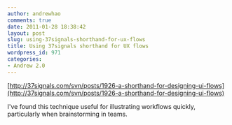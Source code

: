 ```yaml
---
author: andrewhao
comments: true
date: 2011-01-28 18:38:42
layout: post
slug: using-37signals-shorthand-for-ux-flows
title: Using 37signals shorthand for UX flows
wordpress_id: 971
categories:
- Andrew 2.0
---
```


[http://37signals.com/svn/posts/1926-a-shorthand-for-designing-ui-flows](http://37signals.com/svn/posts/1926-a-shorthand-for-designing-ui-flows)

I've found this technique useful for illustrating workflows quickly, particularly when brainstorming in teams.
